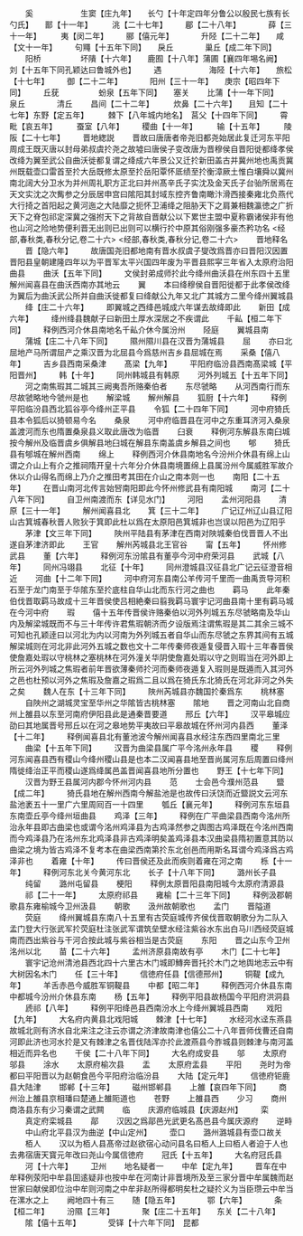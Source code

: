 <!-- { "loadSidebar": true } -->
　　奚　　　　　　生窦【庄九年】　　长勺【十年定四年分鲁公以殷民七族有长勺氏】　　鄑【十一年】　　　洮【二十七年】
　　郿【二十八年】　　　　薛【三十一年】　　　夷【闵二年】
　　郦【僖元年】　　　　升陉【二十二年】　　咸【文十一年】
　　句鼆【十五年下同】　　戾丘　　　　巢丘【成二年下同】
　　阳桥　　　　　坏隤【十六年】　　鹿囿【十八年】蒲圃【襄四年埸名阙】　　刘【十五年下同孔颖达曰鲁城外也】
　　遇　　　　　　海陉【十六年】　　旅松【十七年】
　　御【二十二年】　　　　阳州【三十一年】　　庚宗【昭四年下同】
　　丘莸　　　　　蚡泉【五年下同】　　塞关
　　比蒲【十一年下同】　　泉丘　　　　清丘
　　昌间【二十二年】　　　炊鼻【二十六年】　　且知【二十七年】东野【定五年】　　　棘下【八年城内地名】　莒父【十四年下同】
　　霄　　　　　　毗【哀五年】　　　蚕室【八年】
　　稷曲【十一年】　　　输【十五年】　　　陵阪【二十七年】
　　晋地緫説
　　晋故曰唐唐者帝尧旧都尧始居此复迁河东平阳周成王既灭唐以封母弟叔虞扵尧之故墟曰唐侯子变改唐为晋穆侯自晋阳徙都绛孝侯改绛为翼至武公自曲沃徙都复谓之绛成六年景公又迁扵新田盖古并冀州地也禹贡冀州既载壶口雷首至扵大岳既修太原至扵岳阳覃怀厎绩至扵衡漳厥土惟白壤舜以冀州南北阔大分卫水为并州周礼职方正北曰并州髙辛氏子实沈及金天氏子台骀所居焉在天文实沈之次觜参之分辰居申宫曰隂阳其封域东控齐鲁南瞰汴滑西接秦雍北负燕代大行掎之首阳起之黄河迤之大陆靡之扼怀卫浦绛之阻胁天下之肩兼相魏瀛徳之广折天下之脊包祁定深冀之强拊天下之背故自晋献公以下累世主盟中夏称霸诸侯非有他也山河之险地势便利晋无出则已出则可以横行扵中原其俗刚强多豪杰矜功名
<经部,春秋类,春秋分记,卷二十六>
<经部,春秋类,春秋分记,卷二十六>
　　晋地释名
　　晋【隐六年】
　　故唐国尧旧都地南有晋水叔虞子燮改爲晋亦曰晋阳汉因置晋阳县皇朝建隆四年以为平晋军太平兴国四年废为平晋县熙寜三年省入太原府治阳曲县
　　曲沃【五年下同】
　　文侯封弟成师扵此今绛州曲沃县在州东四十五里解州闻喜县在曲沃西南亦其地云
　　翼
　　本曰绛穆侯自晋阳徙都于此孝侯改绛为翼后为曲沃武公所并自曲沃徙都复曰绛献公九年又北广其城方二里今绛州翼城县
　　绛【庄二十六年】
　　即翼城之西绛邑城成六年谋去故绛即此
　　新田【成六年】
　　绛州绛县魏献子曰新田土厚水深居之不疾谓此
　　千畆【桓二年下同】
　　释例西河介休县南地名千畆介休今属汾州
　　陉庭
　　翼城县南
　　蒲城【庄二十八年下同】
　　隰州隰川县在汉晋为蒲城县
　　屈
　　亦曰北屈地产马所谓屈产之乘汉晋为北屈县今爲慈州吉乡县屈城在焉
　　采桑【僖八年】
　　吉乡县西南采桑津
　　髙梁【九年】
　　平阳府临汾县西南髙梁城【平阳晋州】
　　韩【十年】
　　同州韩城县有韩原
　　河外列城五【十五年下同】
　　河之南焦瑕其二城其三阙夷吾所赂秦伯者
　　东尽虢略
　　从河西南行而东尽故虢略地今虢州是也
　　解梁城
　　解州解县
　　狐厨【十六年】
　　释例平阳临汾县西北狐谷亭今绛州正平县
　　令狐【二十四年下同】
　　河中府猗氏县本令狐后以猗顿易今名
　　桑泉
　　河中府临晋县在河中之东重耳济河入桑泉盖渡河而东也隋置桑泉县义取此唐改为临晋
　　臼衰
　　释例河东解县东南臼城按今解州及临晋虞乡俱解县地臼城在解县东南盖虞乡解县之间也
　　郇
　　猗氏县有郇城在解州西南
　　绵上
　　释例西河介休县南地名今汾州介休县有绵上山谓之介山上有介之推祠隋开皇十六年分介休县南境置绵上县属汾州今属威胜军故介休以介山得名而绵上乃介之推田考其田在介山之南本则一也
　　南阳【二十五年】
　　在晋山南河北传言始唘南阳即此今怀州修武县有南阳城
　　南河【二十八年下同】
　　自卫州南渡而东【详见水门】
　　河阳
　　孟州河阳县
　　清原【三十一年】
　　解州闻喜县北
　　箕【三十二年】
　　广记辽州辽山县辽阳山古箕城春秋晋人败狄于箕即此杜以爲在太原阳邑箕城非也岂误以阳邑为辽阳乎
　　茅津【文三年下同】
　　陜州平陆县有茅津在西南对陜城秦伯伐晋晋人不出遂自茅津济即此
　　王官
　　解州芮城县北王官谷
　　甯【五年】
　　怀州修武县
　　董【六年】
　　释例河东汾隂县有董亭今河中府荣河县
　　武城【八年】
　　同州冯翊县
　　北征【十年】
　　同州澄城县汉征县北广记云征澄音相近
　　河曲【十二年下同】
　　河中府河东县南公羊传河千里而一曲禹贡导河积石至于龙门南至于华隂东至扵底柱自华山北而东行河之曲也
　　羁马
　　此年秦伯伐晋取羁马故成十三年晋侯使吕相絶秦曰翦我羁马寰宇记河曲县南十里有羁马城在今河中府
　　瑕
　　僖十五年传晋侯许赂秦伯以河外列城五东尽虢略南及华山内及解梁城既而不与三十年传许君焦瑕朝济而夕设版焉注谓焦瑕是其二其余三城不可知也孔颖逹曰以河北为内以河南为外列城五者自华山而东尽虢之东界其间有五城解梁城则在河北非此河外五城之数也文十二年传秦师夜遁复侵晋入瑕十三年春晋侯使詹嘉处瑕以守桃林之塞桃林在河外潼关华阴使詹嘉处瑕以守之则瑕当在河外即上所云河外列城之焦瑕者前年晋欲薄秦师扵河而秦师夜遁复入瑕则是既遁而入其河外之邑也杜预以河外之焦瑕及詹嘉之瑕爲二且以爲在猗氏东北猗氏在河北非河之外失之矣
　　魏人在东【十三年下同】
　　陜州芮城县亦魏国扵秦爲东
　　桃林塞
　　自陜州之湖城灵宝至华州之华隂皆古桃林塞
　　隂地
　　晋之河南山北自商州上雒县以东至河南府伊阳县此是通秦晋要道
　　邢丘【六年】
　　汉平皋城应劭曰其地属晋号邢丘以在河之皋地势平夷故曰平皋故城在怀州河内县西
　　董泽【十二年】
　　释例闻喜县北有董池波今解州闻喜县水经注东西四里南北三里
　　曲梁【十五年下同】
　　汉晋为曲梁县属广平今洺州永年县
　　稷
　　释例河东闻喜县西有稷山今绛州稷山县是也本二汉闻喜县地至晋尚属河东后周置曰绛州隋徙绛治正平而稷山遂爲绛属邑盖晋闻喜县地所分置也
　　野王【十七年下同】
　　汉晋为野王县属河内郡今怀州河内县
　　范
　　士会邑今濮州范县
　　盬【成二年】
　　猗氏县地在解州西南今解盐池是也故传曰沃饶而近盬説文云河东盐池袤五十一里广六里周囘百一十四里
　　瓠丘【襄元年】
　　释例河东东垣县东南壶丘亭今绛州垣曲县
　　鸡泽【三年】
　　释例在广平曲梁县西南今洺州所治永年县即古曲梁也或谓今洺州鸡泽县为古鸡泽然参之舆图古鸡泽既在今洺州西南而今鸡泽县乃在洺州东北鸡泽县非古鸡泽明矣盖鸡泽县本汉曲梁县隋初置意其防以曲梁之境为皆古鸡泽不复考本在曲梁西南第扵东北创邑而用斯名耳谓今鸡泽爲古鸡泽非也
　　着雍【十年】
　　传曰晋侯还及此而疾则着雍在河之南
　　栎【十一年】
　　释例河东北关今黄河东北
　　长子【十八年下同】
　　潞州长子县
　　纯留
　　潞州屯留县
　　梗阳
　　释例太原晋阳县南阳城今太原府清源县
　　祁【二十一年】
　　太原府祁县
　　雍榆【二十三年下同】
　　释例汲郡朝歌县东雍榆城今卫州汲县
　　朝歌
　　汲州故朝歌也
　　孟门
　　晋隘道
　　荧庭
　　绛州翼城县东南八十五里有古荧庭城传齐侯伐晋取朝歌分为二队入孟门登大行张武军扵荧庭杜注张武军谓筑垒壁水经注紫谷水东出白马川西经荧庭城南而西出紫谷与干河合按此城与紫谷相当是古荧庭
　　东阳
　　晋之山东今卫州洺州以北
　　苗【二十六年】
　　孟州济原县南故有亭
　　木门【二十七年】
　　寰宇记沧州清池县西北四十六里古木门城即鱄奔晋托扵木门之地舆地志云中有大树因名木门
　　任【三十年】
　　信徳府任县【信德邢州】
　　铜鞮【成九年】
　　羊舌赤邑今威胜军铜鞮县
　　中都【昭二年】
　　释例西河介休县东南中都城今汾州介休县东南
　　杨【五年】
　　释例平阳县故杨国今平阳府洪洞县
　　虒祁【八年】
　　释例平阳绛邑县西南汾水上今绛州翼城县西南
　　戏阳【九年】
　　大名府内黄县北戏阳城
　　棘津【十七年】
　　水经河水迳东燕县故城北则有济水自北来注之注云亦谓之济津故南津也僖公二十八年晋师伐曹还自南河即此济也河水扵是又有棘津之名晋伐陆浑亦扵此渡燕县今胙城县则棘津与南河盖相近而异名也
　　干侯【二十八年下同】
　　大名府成安县
　　邬
　　太原府邬县
　　涂水
　　太原府榆次县
　　盂
　　太原府盂县
　　平阳
　　尧时为帝都曰平阳晋以为赵朝食邑今平阳府治临汾县
　　大陆【定元年】
　　信徳府钜鹿县大陆津
　　邯郸【十三年】
　　磁州邯郸县
　　上雒【哀四年下同】
　　商州治上雒县京相璠曰楚通上雒阨道也
　　苍野
　　上雒县西
　　少习
　　商州商洛县东有少习秦谓之武闗
　　临
　　庆源府临城县【庆源赵州】
　　栾
　　真定府栾城县
　　鄗
　　汉因之爲鄗邑光武更名髙邑县今属庆源府
　　逆畤
　　中山府北平县汉为曲逆【中山定州】
　　壶口
　　潞州潞城县有壶口故关
　　栢人
　　汉以为栢人县髙帝过赵欲宿心动问县名曰栢人上曰栢人者迫于人也去弗宿唐天寳元年改曰尧山今属信徳府
　　冠氏【十五年】
　　大名府冠氏县
　　河【十六年】
　　卫州
　　地名疑者一
　　中牟【定九年】
　　晋车在中牟释例荥阳中牟县囬逺疑非也按中牟在河南计非晋境所及至三家分晋中牟属魏而赵世家曰献侯即位治中牟则河南之中牟非赵所得都明矣杜之疑扵义为当臣瓒云中牟当在漯水之上
　　阙地四十有三
　　随【隐五年】　　　　鄂【六年】　　　　条【桓二年】
　　汾隰【三年】　　　　聚【庄二十五年】　　东关【二十八年】
　　隂【僖十五年】　　　　受铎【十六年下同】　昆都
